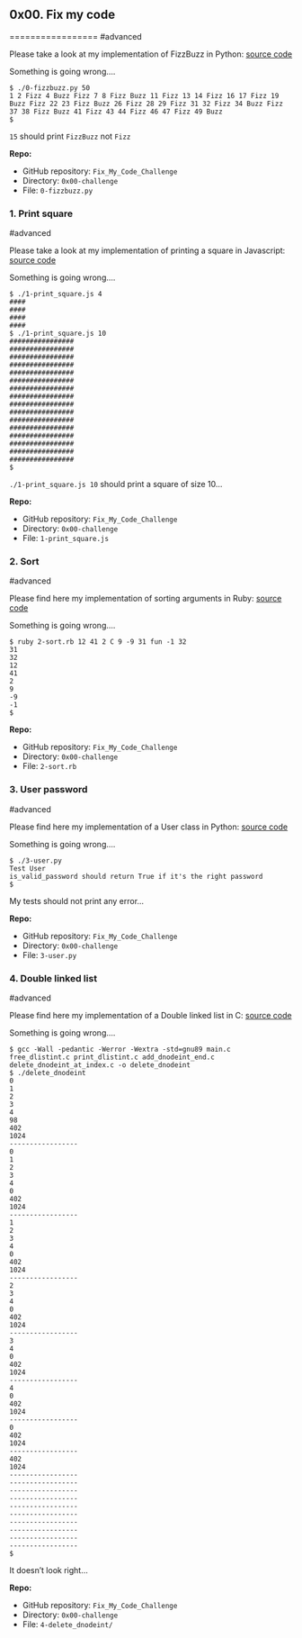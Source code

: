 ## 0x00. Fix my code
=================
#advanced

Please take a look at my implementation of FizzBuzz in Python: [source code](https://github.com/holbertonschool/Fix-my-code-0/blob/master/0-fizzbuzz.py "source code")

Something is going wrong….

    $ ./0-fizzbuzz.py 50
    1 2 Fizz 4 Buzz Fizz 7 8 Fizz Buzz 11 Fizz 13 14 Fizz 16 17 Fizz 19 Buzz Fizz 22 23 Fizz Buzz 26 Fizz 28 29 Fizz 31 32 Fizz 34 Buzz Fizz 37 38 Fizz Buzz 41 Fizz 43 44 Fizz 46 47 Fizz 49 Buzz
    $
    

`15` should print `FizzBuzz` not `Fizz`

**Repo:**

*   GitHub repository: `Fix_My_Code_Challenge`
*   Directory: `0x00-challenge`
*   File: `0-fizzbuzz.py`


### 1\. Print square

#advanced

Please take a look at my implementation of printing a square in Javascript: [source code](/rltoken/aRr-rGLsvmrlvezQoxEtCg "source code")

Something is going wrong….

    $ ./1-print_square.js 4
    ####
    ####
    ####
    ####
    $ ./1-print_square.js 10
    ################
    ################
    ################
    ################
    ################
    ################
    ################
    ################
    ################
    ################
    ################
    ################
    ################
    ################
    ################
    ################
    $
    

`./1-print_square.js 10` should print a square of size 10…

**Repo:**

*   GitHub repository: `Fix_My_Code_Challenge`
*   Directory: `0x00-challenge`
*   File: `1-print_square.js`

### 2\. Sort

#advanced

Please find here my implementation of sorting arguments in Ruby: [source code](/rltoken/Rn9VSH6Vo4vGiqNzqBJ6mg "source code")

Something is going wrong….

    $ ruby 2-sort.rb 12 41 2 C 9 -9 31 fun -1 32
    31
    32
    12
    41
    2
    9
    -9
    -1
    $
    

**Repo:**

*   GitHub repository: `Fix_My_Code_Challenge`
*   Directory: `0x00-challenge`
*   File: `2-sort.rb`

### 3\. User password

#advanced

Please find here my implementation of a User class in Python: [source code](https://github.com/holbertonschool/Fix-my-code-0/blob/master/3-user.py "source code")

Something is going wrong….

    $ ./3-user.py 
    Test User
    is_valid_password should return True if it's the right password
    $
    

My tests should not print any error…

**Repo:**

*   GitHub repository: `Fix_My_Code_Challenge`
*   Directory: `0x00-challenge`
*   File: `3-user.py`


### 4\. Double linked list

#advanced

Please find here my implementation of a Double linked list in C: [source code](/rltoken/X0d3R2LB1bZuQel0ghSX2Q "source code")

Something is going wrong….

    $ gcc -Wall -pedantic -Werror -Wextra -std=gnu89 main.c free_dlistint.c print_dlistint.c add_dnodeint_end.c delete_dnodeint_at_index.c -o delete_dnodeint
    $ ./delete_dnodeint 
    0
    1
    2
    3
    4
    98
    402
    1024
    -----------------
    0
    1
    2
    3
    4
    0
    402
    1024
    -----------------
    1
    2
    3
    4
    0
    402
    1024
    -----------------
    2
    3
    4
    0
    402
    1024
    -----------------
    3
    4
    0
    402
    1024
    -----------------
    4
    0
    402
    1024
    -----------------
    0
    402
    1024
    -----------------
    402
    1024
    -----------------
    -----------------
    -----------------
    -----------------
    -----------------
    -----------------
    -----------------
    -----------------
    -----------------
    -----------------
    $
    

It doesn’t look right…

**Repo:**

*   GitHub repository: `Fix_My_Code_Challenge`
*   Directory: `0x00-challenge`
*   File: `4-delete_dnodeint/`